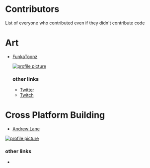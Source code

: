 # Contributors
List of everyone who contributed even if they didn't contribute code

# Art
 - [FunkaToonz](https://www.deviantart.com/funkatoonz)  
     
   [![profile picture](https://a.deviantart.net/avatars-big/f/u/funkatoonz.png?4)](https://www.deviantart.com/funkatoonz)
   ### other links
   - [Twitter](https://twitter.com/FunKaToonz)
   - [Twitch](https://www.twitch.tv/funkatoonz)

# Cross Platform Building
 - [Andrew Lane](https://github.com/AndrewLaneX)
 
 [![profile picture](https://avatars2.githubusercontent.com/u/32808683?s=460&u=6ebda5cad4dfaaddfaf905a30a4be523a896f9c5&v=4)](https://github.com/AndrewLaneX)
 ### other links
 - 
